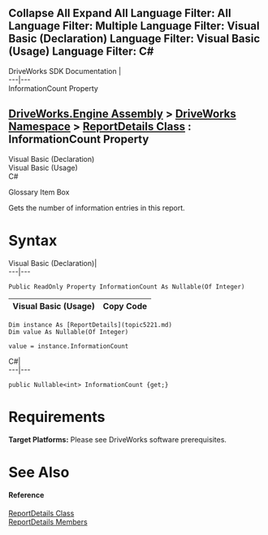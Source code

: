 Collapse All Expand All Language Filter: All  Language Filter: Multiple  Language Filter: Visual Basic (Declaration) Language Filter: Visual Basic (Usage) Language Filter: C#  
---  
DriveWorks SDK Documentation  |   
---|---  
InformationCount Property   
  
[DriveWorks.Engine Assembly](topic2156.md) > [DriveWorks Namespace](topic2159.md) > [ReportDetails Class](topic5221.md) : InformationCount Property  
---  
  
Visual Basic (Declaration)    
Visual Basic (Usage)    
C# 

Glossary Item Box

Gets the number of information entries in this report. 

# Syntax

Visual Basic (Declaration)|   
---|---  
      
    
    Public ReadOnly Property InformationCount As Nullable(Of Integer)  
  
Visual Basic (Usage)| Copy Code  
---|---  
      
    
    Dim instance As [ReportDetails](topic5221.md)
    Dim value As Nullable(Of Integer)
     
    value = instance.InformationCount  
  
C#|   
---|---  
      
    
    public Nullable<int> InformationCount {get;}  
  
# Requirements

**Target Platforms:** Please see DriveWorks software prerequisites.

# See Also

#### Reference

[ReportDetails Class](topic5221.md)   
[ReportDetails Members](topic5222.md)


